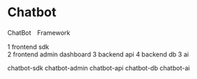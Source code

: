 # Chatbot

ChatBot　Framework

1 frontend sdk<br>
2 frontend admin dashboard
3 backend  api
4 backend db
3 ai


chatbot-sdk
chatbot-admin
chatbot-api
chatbot-db
chatbot-ai
